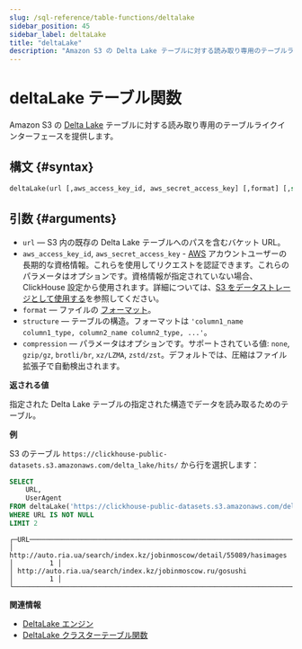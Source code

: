 ```yaml
---
slug: /sql-reference/table-functions/deltalake
sidebar_position: 45
sidebar_label: deltaLake
title: "deltaLake"
description: "Amazon S3 の Delta Lake テーブルに対する読み取り専用のテーブルライクインターフェースを提供します。"
---
```



# deltaLake テーブル関数

Amazon S3 の [Delta Lake](https://github.com/delta-io/delta) テーブルに対する読み取り専用のテーブルライクインターフェースを提供します。

## 構文 {#syntax}

``` sql
deltaLake(url [,aws_access_key_id, aws_secret_access_key] [,format] [,structure] [,compression])
```

## 引数 {#arguments}

- `url` — S3 内の既存の Delta Lake テーブルへのパスを含むバケット URL。
- `aws_access_key_id`, `aws_secret_access_key` - [AWS](https://aws.amazon.com/) アカウントユーザーの長期的な資格情報。これらを使用してリクエストを認証できます。これらのパラメータはオプションです。資格情報が指定されていない場合、ClickHouse 設定から使用されます。詳細については、[S3 をデータストレージとして使用する](engines/table-engines/mergetree-family/mergetree.md/#table_engine-mergetree-s3)を参照してください。
- `format` — ファイルの [フォーマット](/interfaces/formats)。
- `structure` — テーブルの構造。フォーマットは `'column1_name column1_type, column2_name column2_type, ...'`。
- `compression` — パラメータはオプションです。サポートされている値: `none`, `gzip/gz`, `brotli/br`, `xz/LZMA`, `zstd/zst`。デフォルトでは、圧縮はファイル拡張子で自動検出されます。

**返される値**

指定された Delta Lake テーブルの指定された構造でデータを読み取るためのテーブル。

**例**

S3 のテーブル `https://clickhouse-public-datasets.s3.amazonaws.com/delta_lake/hits/` から行を選択します：

``` sql
SELECT
    URL,
    UserAgent
FROM deltaLake('https://clickhouse-public-datasets.s3.amazonaws.com/delta_lake/hits/')
WHERE URL IS NOT NULL
LIMIT 2
```

``` response
┌─URL───────────────────────────────────────────────────────────────────┬─UserAgent─┐
│ http://auto.ria.ua/search/index.kz/jobinmoscow/detail/55089/hasimages │         1 │
│ http://auto.ria.ua/search/index.kz/jobinmoscow.ru/gosushi             │         1 │
└───────────────────────────────────────────────────────────────────────┴───────────┘
```

**関連情報**

- [DeltaLake エンジン](engines/table-engines/integrations/deltalake.md)
- [DeltaLake クラスターテーブル関数](sql-reference/table-functions/deltalakeCluster.md)
